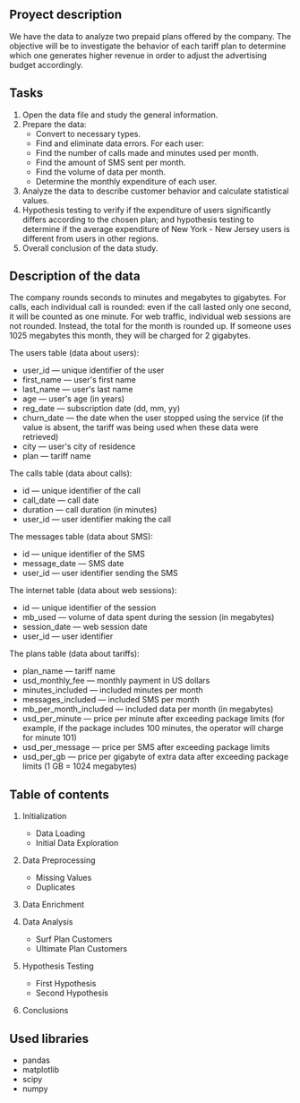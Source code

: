 ## Proyect description

We have the data to analyze two prepaid plans offered by the company. 
The objective will be to investigate the behavior of each tariff plan to determine which one generates higher revenue in order to adjust the advertising budget accordingly.

## Tasks

1. Open the data file and study the general information.
2. Prepare the data:
   - Convert to necessary types.
   - Find and eliminate data errors.
   For each user:
   - Find the number of calls made and minutes used per month.
   - Find the amount of SMS sent per month.
   - Find the volume of data per month.
   - Determine the monthly expenditure of each user.
3. Analyze the data to describe customer behavior and calculate statistical values.
4. Hypothesis testing to verify if the expenditure of users significantly differs according to the chosen plan; and hypothesis testing to determine if the average expenditure of New York - New Jersey users is different from users in other regions.
5. Overall conclusion of the data study.

## Description of the data
The company rounds seconds to minutes and megabytes to gigabytes. For calls, each individual call is rounded: even if the call lasted only one second, it will be counted as one minute. For web traffic, individual web sessions are not rounded. Instead, the total for the month is rounded up. If someone uses 1025 megabytes this month, they will be charged for 2 gigabytes.

The users table (data about users):
- user_id — unique identifier of the user
- first_name — user's first name
- last_name — user's last name
- age — user's age (in years)
- reg_date — subscription date (dd, mm, yy)
- churn_date — the date when the user stopped using the service (if the value is absent, the tariff was being used when these data were retrieved)
- city — user's city of residence
- plan — tariff name

The calls table (data about calls):
- id — unique identifier of the call
- call_date — call date
- duration — call duration (in minutes)
- user_id — user identifier making the call

The messages table (data about SMS):
- id — unique identifier of the SMS
- message_date — SMS date
- user_id — user identifier sending the SMS

The internet table (data about web sessions):
- id — unique identifier of the session
- mb_used — volume of data spent during the session (in megabytes)
- session_date — web session date
- user_id — user identifier

The plans table (data about tariffs):
- plan_name — tariff name
- usd_monthly_fee — monthly payment in US dollars
- minutes_included — included minutes per month
- messages_included — included SMS per month
- mb_per_month_included — included data per month (in megabytes)
- usd_per_minute — price per minute after exceeding package limits (for example, if the package includes 100 minutes, the operator will charge for minute 101)
- usd_per_message — price per SMS after exceeding package limits
- usd_per_gb — price per gigabyte of extra data after exceeding package limits (1 GB = 1024 megabytes)

## Table of contents

1. Initialization
   - Data Loading
   - Initial Data Exploration
     
2. Data Preprocessing
   - Missing Values
   - Duplicates
     
3. Data Enrichment

4. Data Analysis
   - Surf Plan Customers
   - Ultimate Plan Customers
     
5. Hypothesis Testing
   - First Hypothesis
   - Second Hypothesis
     
6. Conclusions

## Used libraries

- pandas 
- matplotlib
- scipy
- numpy
